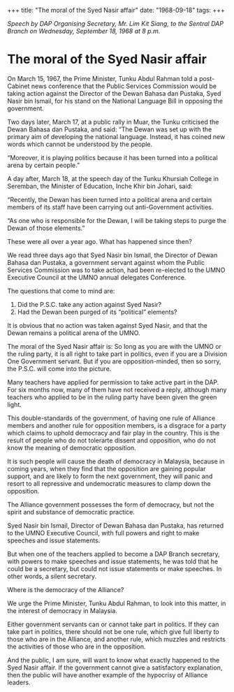 +++ 
title: "The moral of the Syed Nasir affair"
date: "1968-09-18"
tags:
+++

_Speech by DAP Organising Secretary, Mr. Lim Kit Siang, to the Sentral DAP Branch on Wednesday, September 18, 1968 at 8 p.m._

# The moral of the Syed Nasir affair

On March 15, 1967, the Prime Minister, Tunku Abdul Rahman told a post-Cabinet news conference that the Public Services Commission would be taking action against the Director of the Dewan Bahasa dan Pustaka, Syed Nasir bin Ismail, for his stand on the National Language Bill in opposing the government.</u>

Two days later, March 17, at a public rally in Muar, the Tunku criticised the Dewan Bahasa dan Pustaka, and said: “The Dewan was set up with the primary aim of developing the national language. Instead, it has coined new words which cannot be understood by the people.

“Moreover, it is playing politics because it has been turned into a political arena by certain people.”

A day after, March 18, at the speech day of the Tunku Khursiah College in Seremban, the Minister of Education, Inche Khir bin Johari, said:

“Recently, the Dewan has been turned into a political arena and certain members of its staff have been carrying out anti-Government activities.

“As one who is responsible for the Dewan, I will be taking steps to purge the Dewan of those elements.”

These were all over a year ago. What has happened since then?

We read three days ago that Syed Nasir bin Ismail, the Director of Dewan Bahasa dan Pustaka, a government servant against whom the Public Services Commission was to take action, had been re-elected to the UMNO Executive Council at the UMNO annual delegates Conference.

The questions that come to mind are:

1.	Did the P.S.C. take any action against Syed Nasir?
2.	Had the Dewan been purged of its “political” elements?

It is obvious that no action was taken against Syed Nasir, and that the Dewan remains a political arena of the UMNO.

The moral of the Syed Nasir affair is: So long as you are with the UMNO or the ruling party, it is all right to take part in politics, even if you are a Division One Government servant. But if you are opposition-minded, then so sorry, the P.S.C. will come into the picture.

Many teachers have applied for permission to take active part in the DAP. For six months now, many of them have not received a reply, although many teachers who applied to be in the ruling party have been given the green light.

This double-standards of the government, of having one rule of Alliance members and another rule for opposition members, is a disgrace for a party which claims to uphold democracy and fair play in the country. This is the result of people who do not tolerarte dissent and opposition, who do not know the meaning of democratic opposition.

It is such people will cause the death of democracy in Malaysia, because in coming years, when they find that the opposition are gaining popular support, and are likely to form the next government, they will panic and resort to all repressive and undemocratic measures to clamp down the opposition.

The Alliance government possesses the form of democracy, but not the spirit and substance of democratic practice.

Syed Nasir bin Ismail, Director of Dewan Bahasa dan Pustaka, has returned to the UMNO Executive Council, with full powers and right to make speeches and issue statements.

But when one of the teachers applied to become a DAP Branch secretary, with powers to make speeches and issue statements, he was told that he could be a secretary, but could not issue statements or make speeches. In other words, a silent secretary.

Where is the democracy of the Alliance?

We urge the Prime Minister, Tunku Abdul Rahman, to look into this matter, in the interest of democracy in Malaysia.

Either government servants can or cannot take part in politics. If they can take part in politics, there should not be one rule, which give full liberty to those who are in the Alliance, and another rule, which muzzles and restricts the activities of those who are in the opposition.

And the public, I am sure, will want to know what exactly happened to the Syed Nasir affair. If the government cannot give a satisfactory explanation, then the public will have another example of the hypocrisy of Alliance leaders.
 
